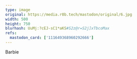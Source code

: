 ```yaml
---
type: image
original: https://media.r0b.tech/mastodon/original/6.jpg
width: 500
height: 750
blurhash: UuMj:?cEJ-sC1*aKS#S2z@r=S2j]xTbcoMax
refs:
  mastodon_card: ['111649368960292666']
---
```


Barbie
